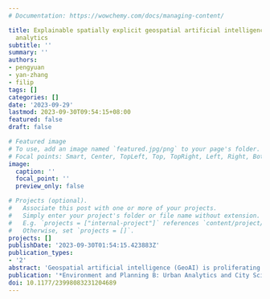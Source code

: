 ```yaml
---
# Documentation: https://wowchemy.com/docs/managing-content/

title: Explainable spatially explicit geospatial artificial intelligence in urban
  analytics
subtitle: ''
summary: ''
authors:
- pengyuan
- yan-zhang
- filip
tags: []
categories: []
date: '2023-09-29'
lastmod: 2023-09-30T09:54:15+08:00
featured: false
draft: false

# Featured image
# To use, add an image named `featured.jpg/png` to your page's folder.
# Focal points: Smart, Center, TopLeft, Top, TopRight, Left, Right, BottomLeft, Bottom, BottomRight.
image:
  caption: ''
  focal_point: ''
  preview_only: false

# Projects (optional).
#   Associate this post with one or more of your projects.
#   Simply enter your project's folder or file name without extension.
#   E.g. `projects = ["internal-project"]` references `content/project/deep-learning/index.md`.
#   Otherwise, set `projects = []`.
projects: []
publishDate: '2023-09-30T01:54:15.423883Z'
publication_types:
- '2'
abstract: 'Geospatial artificial intelligence (GeoAI) is proliferating in urban analytics, where graph neural networks (GNNs) have become one of the most popular methods in recent years. However, along with the success of GNNs, the black box nature of AI models has led to various concerns (e.g. algorithmic bias and model misuse) regarding their adoption in urban analytics, particularly when studying socio-economics where high transparency is a crucial component of social justice. Therefore, the desire for increased model explainability and interpretability has attracted increasing research interest. This article proposes an explainable spatially explicit GeoAI-based analytical method that combines a graph convolutional network (GCN) and a graph-based explainable AI (XAI) method, called GNNExplainer. Here, we showcase the ability of our proposed method in two studies within urban analytics: traffic volume prediction and population estimation in the tasks of a node classification and a graph classification, respectively. For these tasks, we used Street View Imagery (SVI), a trending data source in urban analytics. We extracted semantic information from the images and assigned them as features of urban roads. The GCN first provided reasonable predictions related to these tasks by encoding roads as nodes and their connectivities and networks as graphs. The GNNExplainer then offered insights into how certain predictions are made. Through such a process, practical insights and conclusions can be derived from the urban phenomena studied here. In this paper we also set out a path for developing XAI in future urban studies.'
publication: '*Environment and Planning B: Urban Analytics and City Science*'
doi: 10.1177/23998083231204689
---
```

